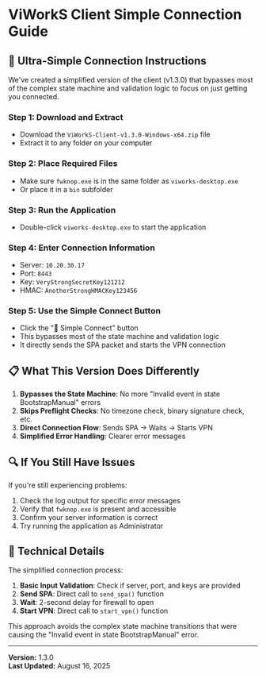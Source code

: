 # ViWorkS Client Simple Connection Guide

## 🚀 **Ultra-Simple Connection Instructions**

We've created a simplified version of the client (v1.3.0) that bypasses most of the complex state machine and validation logic to focus on just getting you connected.

### **Step 1: Download and Extract**
- Download the `ViWorkS-Client-v1.3.0-Windows-x64.zip` file
- Extract it to any folder on your computer

### **Step 2: Place Required Files**
- Make sure `fwknop.exe` is in the same folder as `viworks-desktop.exe`
- Or place it in a `bin` subfolder

### **Step 3: Run the Application**
- Double-click `viworks-desktop.exe` to start the application

### **Step 4: Enter Connection Information**
- Server: `10.20.30.17`
- Port: `8443`
- Key: `VeryStrongSecretKey121212`
- HMAC: `AnotherStrongHMACKey123456`

### **Step 5: Use the Simple Connect Button**
- Click the "🚀 Simple Connect" button
- This bypasses most of the state machine and validation logic
- It directly sends the SPA packet and starts the VPN connection

## 📋 **What This Version Does Differently**

1. **Bypasses the State Machine**: No more "Invalid event in state BootstrapManual" errors
2. **Skips Preflight Checks**: No timezone check, binary signature check, etc.
3. **Direct Connection Flow**: Sends SPA → Waits → Starts VPN
4. **Simplified Error Handling**: Clearer error messages

## 🔍 **If You Still Have Issues**

If you're still experiencing problems:

1. Check the log output for specific error messages
2. Verify that `fwknop.exe` is present and accessible
3. Confirm your server information is correct
4. Try running the application as Administrator

## 🔧 **Technical Details**

The simplified connection process:

1. **Basic Input Validation**: Check if server, port, and keys are provided
2. **Send SPA**: Direct call to `send_spa()` function
3. **Wait**: 2-second delay for firewall to open
4. **Start VPN**: Direct call to `start_vpn()` function

This approach avoids the complex state machine transitions that were causing the "Invalid event in state BootstrapManual" error.

---

**Version:** 1.3.0  
**Last Updated:** August 16, 2025
